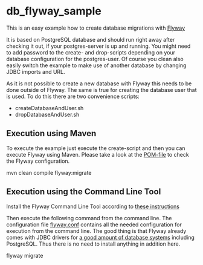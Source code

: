 # db_flyway_sample

This is an easy example how to create database migrations with [Flyway](http://flywaydb.org/)

It is based on PostgreSQL database and should run right away after checking it out,
if your postgres-server is up and running. You might need to add password to the
create- and drop-scripts depending on your database configuration for the postgres-user.
Of course you clean also easily switch the example to make use of another database by
changing JDBC imports and URL.

As it is not possible to create a new database with Flyway this needs to be done
outside of Flyway. The same is true for creating the database user that is used.
To do this there are two convenience scripts:
* createDatabaseAndUser.sh
* dropDatabaseAndUser.sh

## Execution using Maven

To execute the example just execute the create-script and then you can execute Flyway using Maven. Please take a look at the [POM-file](https://github.com/ThomasJaspers/db_flyway_sample/blob/master/pom.xml) to check the Flyway configuration.

mvn clean compile flyway:migrate

## Execution using the Command Line Tool

Install the Flyway Command Line Tool according to [these instructions](http://flywaydb.org/documentation/commandline/)

Then execute the following command from the command line. The configuration file [flyway.conf](https://github.com/ThomasJaspers/db_flyway_sample/blob/master/flyway.conf) contains all the needed configuration for execution from the command line. The good thing is that Flyway already comes with JDBC drivers for [a good amount of database systems](http://flywaydb.org/documentation/commandline/) including PostgreSQL. Thus there is no need to install anything in addition here.

flyway migrate

